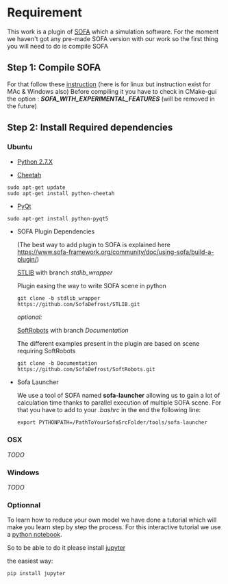 # Requirement

This work is a plugin of [SOFA](https://www.sofa-framework.org/) which a simulation software.
For the moment we haven't got any pre-made SOFA version with our work so the first thing you will need to do is compile SOFA

## Step 1: Compile SOFA

For that follow these [instruction](https://www.sofa-framework.org/community/doc/getting-started/build/linux/) (here is for linux but instruction exist for MAc & Windows also)
Before compiling it you have to check in CMake-gui the option : ***SOFA_WITH_EXPERIMENTAL_FEATURES*** (will be removed in the future)


## Step 2: Install Required dependencies

### Ubuntu

- [Python 2.7.X](https://www.python.org/downloads/)


- [Cheetah](http://cheetahtemplate.org/)

```
sudo apt-get update
sudo apt-get install python-cheetah
```

- [PyQt](https://wiki.python.org/moin/PyQt)

```
sudo apt-get install python-pyqt5
```

- SOFA Plugin Dependencies

	(The best way to add plugin to SOFA is explained here <https://www.sofa-framework.org/community/doc/using-sofa/build-a-plugin/>)

	[STLIB](https://github.com/SofaDefrost/STLIB) with branch *stdlib_wrapper*

	Plugin easing the way to write SOFA scene in python

	```
	git clone -b stdlib_wrapper https://github.com/SofaDefrost/STLIB.git
	```

	*optional:*

	[SoftRobots](https://github.com/SofaDefrost/SoftRobots) with branch *Documentation*

	The different examples present in the plugin are based on scene requiring SoftRobots

	```
	git clone -b Documentation https://github.com/SofaDefrost/SoftRobots.git
	```

- Sofa Launcher

	We use a tool of SOFA named **sofa-launcher** allowing us to gain a lot of calculation time thanks to parallel execution of multiple SOFA scene.
	For that you have to add to your *.bashrc* in the end the following line:

	```
	export PYTHONPATH=/PathToYourSofaSrcFolder/tools/sofa-launcher
	```

### OSX

*TODO*

### Windows

*TODO*

### Optionnal

To learn how to reduce your own model we have done a tutorial which will make you learn step by step the process. For this interactive tutorial we use 
a [python notebook](https://ipython.org/notebook.html).

So to be able to do it please install [jupyter](http://jupyter.readthedocs.io/en/latest/install.html)

the easiest way:
```
pip install jupyter
```